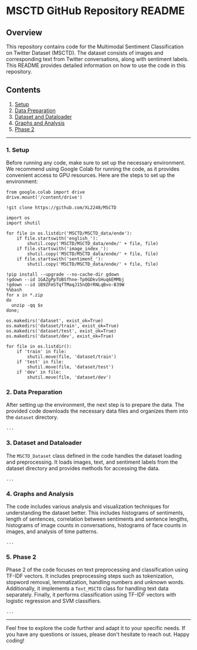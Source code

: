 <h1>MSCTD GitHub Repository README</h1>

<h2>Overview</h2>
<p>This repository contains code for the Multimodal Sentiment Classification on Twitter Dataset (MSCTD). The dataset consists of images and corresponding text from Twitter conversations, along with sentiment labels. This README provides detailed information on how to use the code in this repository.</p>

<h2>Contents</h2>

<ol>
  <li><a href="#setup">Setup</a></li>
  <li><a href="#data-preparation">Data Preparation</a></li>
  <li><a href="#dataset-and-dataloader">Dataset and Dataloader</a></li>
  <li><a href="#graphs-and-analysis">Graphs and Analysis</a></li>
  <li><a href="#phase-2">Phase 2</a></li>
</ol>

<hr>

<h3 id="setup">1. Setup</h3>
<p>Before running any code, make sure to set up the necessary environment. We recommend using Google Colab for running the code, as it provides convenient access to GPU resources. Here are the steps to set up the environment:</p>

<pre><code>from google.colab import drive
drive.mount('/content/drive')

!git clone https://github.com/XL2248/MSCTD

import os
import shutil

for file in os.listdir('MSCTD/MSCTD_data/ende'):
    if file.startswith('english_'):
        shutil.copy('MSCTD/MSCTD_data/ende/' + file, file)
    if file.startswith('image_index_'):
        shutil.copy('MSCTD/MSCTD_data/ende/' + file, file)
    if file.startswith('sentiment_'):
        shutil.copy('MSCTD/MSCTD_data/ende/' + file, file)

!pip install --upgrade --no-cache-dir gdown
!gdown --id 1GAZgPpTUBSfhne-Tp0GDkvSHuq6EMMbj
!gdown --id 1B9ZFmSTqfTMaqJ15nQDrRNLqBvo-B39W
%%bash
for x in *.zip
do
  unzip -qq $x
done;

os.makedirs('dataset', exist_ok=True)
os.makedirs('dataset/train', exist_ok=True)
os.makedirs('dataset/test', exist_ok=True)
os.makedirs('dataset/dev', exist_ok=True)

for file in os.listdir():
    if 'train' in file:
        shutil.move(file, 'dataset/train')
    if 'test' in file:
        shutil.move(file, 'dataset/test')
    if 'dev' in file:
        shutil.move(file, 'dataset/dev')
</code></pre>

<h3 id="data-preparation">2. Data Preparation</h3>
<p>After setting up the environment, the next step is to prepare the data. The provided code downloads the necessary data files and organizes them into the <code>dataset</code> directory.</p>

<pre><code>...
</code></pre>

<h3 id="dataset-and-dataloader">3. Dataset and Dataloader</h3>
<p>The <code>MSCTD_Dataset</code> class defined in the code handles the dataset loading and preprocessing. It loads images, text, and sentiment labels from the dataset directory and provides methods for accessing the data.</p>

<pre><code>...
</code></pre>

<h3 id="graphs-and-analysis">4. Graphs and Analysis</h3>
<p>The code includes various analysis and visualization techniques for understanding the dataset better. This includes histograms of sentiments, length of sentences, correlation between sentiments and sentence lengths, histograms of image counts in conversations, histograms of face counts in images, and analysis of time patterns.</p>

<pre><code>...
</code></pre>

<h3 id="phase-2">5. Phase 2</h3>
<p>Phase 2 of the code focuses on text preprocessing and classification using TF-IDF vectors. It includes preprocessing steps such as tokenization, stopword removal, lemmatization, handling numbers and unknown words. Additionally, it implements a <code>Text_MSCTD</code> class for handling text data separately. Finally, it performs classification using TF-IDF vectors with logistic regression and SVM classifiers.</p>

<pre><code>...
</code></pre>

<hr>

<p>Feel free to explore the code further and adapt it to your specific needs. If you have any questions or issues, please don't hesitate to reach out. Happy coding!</p>

</body>
</html>
